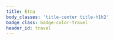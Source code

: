 ```yaml
---
title: Etna
body_classes: 'title-center title-h1h2'
badge_class: badge-color-travel
header_id: travel
---
```



